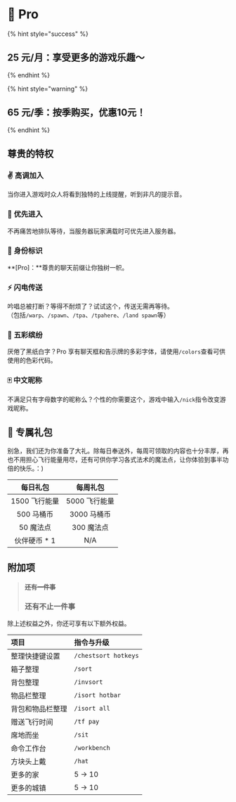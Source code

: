 # 💎 Pro

{% hint style="success" %}
## 25 元/月：享受更多的游戏乐趣～
{% endhint %}

{% hint style="warning" %}
## 65 元/季：按季购买，优惠10元！
{% endhint %}

## 尊贵的特权

### ✌️ **高调加入**

当你进入游戏时众人将看到独特的上线提醒，听到非凡的提示音。

### 💃 **优先进入**

不再痛苦地排队等待，当服务器玩家满载时可优先进入服务器。

### 💎 **身份标识**

**\[Pro\]：**尊贵的聊天前缀让你独树一帜。

### ⚡ 闪电传送

吟唱总被打断？等得不耐烦了？试试这个，传送无需再等待。  
（包括`/warp`、`/spawn`、`/tpa`、`/tpahere`、`/land spawn`等）

### 🌈 **五彩缤纷**

厌倦了黑纸白字？Pro 享有聊天框和告示牌的多彩字体，请使用`/colors`查看可供使用的色彩代码。

### 🀄 **中文昵称**

不满足只有字母数字的昵称么？个性的你需要这个，游戏中输入`/nick`指令改变游戏昵称。

## 🎁 专属礼包

别急，我们还为你准备了大礼。除每日奉送外，每周可领取的内容也十分丰厚，再也不用担心飞行能量用尽，还有可供你学习各式法术的魔法点，让你体验到事半功倍的快乐。：\)

| 每日礼包 | 每周礼包 |
| :---: | :---: |
| 1500 飞行能量 | 5000 飞行能量 |
| 500 马桶币 | 3000 马桶币 |
| 50 魔法点 | 300 魔法点 |
| 伙伴硬币 \* 1 | N/A |

## 附加项

> #### ~~还有一件事~~
>
> ### **还有不止一件事**

除上述权益之外，你还可享有以下额外权益。

| 项目 | 指令与升级 |
| :--- | :--- |
| 整理快捷键设置 | `/chestsort hotkeys` |
| 箱子整理 | `/sort` |
| 背包整理 | `/invsort` |
| 物品栏整理 | `/isort hotbar` |
| 背包和物品栏整理 | `/isort all` |
| 赠送飞行时间 | `/tf pay` |
| 席地而坐 | `/sit` |
| 命令工作台 | `/workbench` |
| 方块头上戴 | `/hat` |
| 更多的家 | 5 → 10 |
| 更多的城镇 | 5 → 10 |

